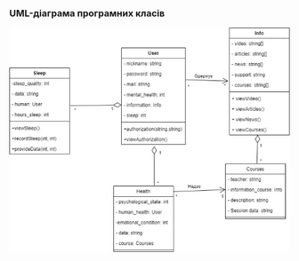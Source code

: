 ### UML-діаграма програмних класів
![](https://github.com/oleksandrblazhko/ai201-bogachik/blob/laboratory-work-6/2-SoftwareDesign/2.5-UMLProgramClasses/%D0%9A%D0%BE%D0%BF%D0%B8%D1%8F%20UML-%D0%B4%D1%96%D0%B0%D0%B3%D1%80%D0%B0%D0%BC%D0%B0%20%D0%BA%D0%BE%D0%BD%D1%86%D0%B5%D0%BF%D1%82%D1%83%D0%B0%D0%BB%D1%8C%D0%BD%D0%B8%D1%85%20%D0%BA%D0%BB%D0%B0%D1%81%D1%96%D0%B2.jpg)
